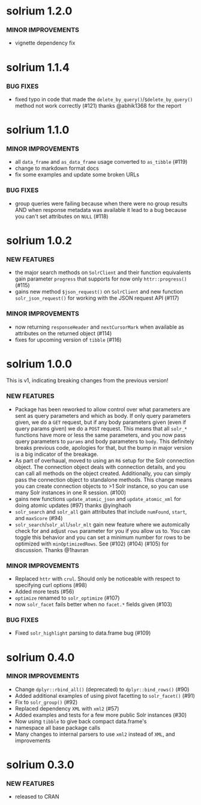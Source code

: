 solrium 1.2.0
=============

### MINOR IMPROVEMENTS

* vignette dependency fix


solrium 1.1.4
=============

### BUG FIXES

* fixed typo in code that made the `delete_by_query()`/`$delete_by_query()` method not work correctly (#121) thanks @abhik1368 for the report


solrium 1.1.0
=============

### MINOR IMPROVEMENTS

* all `data_frame` and `as_data_frame` usage converted to `as_tibble` (#119)
* change to markdown format docs
* fix some examples and update some broken URLs

### BUG FIXES

* group queries were failing because when there were no group results AND when response metadata was available it lead to a bug because you can't set attributes on `NULL`  (#118)


solrium 1.0.2
=============

### NEW FEATURES

* the major search methods on `SolrClient` and their function equivalents gain parameter `progress` that supports for now only `httr::progress()` (#115)
* gains new method `$json_request()` on `SolrClient` and new function `solr_json_request()` for working with the JSON request API (#117)

### MINOR IMPROVEMENTS

* now returning `responseHeader` and `nextCursorMark` when available as attributes on the returned object (#114)
* fixes for upcoming version of `tibble` (#116)


solrium 1.0.0
=============

This is v1, indicating breaking changes from the previous version!

### NEW FEATURES

* Package has been reworked to allow control over what parameters are sent
as query parameters and which as body. If only query parameters given, we do a
`GET` request, but if any body parameters given (even if query params given)
we do a `POST` request.  This means that all `solr_*` functions have more or
less the same parameters, and you now pass query parameters to `params` and
body parameters to `body`. This definitely breaks previous code, apologies
for that, but the bump in major version is a big indicator of the breakage.
* As part of overhaual, moved to using an `R6` setup for the Solr connection
object. The connection object deals with connection details, and you can call
all methods on the object created. Additionally, you can simply
pass the connection object to standalone methods. This change means
you can create connection objects to >1 Solr instance, so you can use many
Solr instances in one R session. (#100)
* gains new functions `update_atomic_json` and `update_atomic_xml` for doing
atomic updates (#97) thanks @yinghaoh
* `solr_search` and `solr_all` gain attributes that include `numFound`,
`start`, and `maxScore` (#94)
* `solr_search`/`solr_all`/`solr_mlt` gain new feature where we automically
check for and adjust `rows` parameter for you if you allow us to.
You can toggle this behavior and you can set a minimum number for rows
to be optimized with `minOptimizedRows`. See (#102) (#104) (#105) for
discussion. Thanks @1havran

### MINOR IMPROVEMENTS

* Replaced `httr` with `crul`. Should only be noticeable with respect
to specifying curl options (#98)
* Added more tests (#56)
* `optimize` renamed to `solr_optimize` (#107)
* now `solr_facet` fails better when no `facet.*` fields given (#103)

### BUG FIXES

* Fixed `solr_highlight` parsing to data.frame bug (#109)


solrium 0.4.0
=============

### MINOR IMPROVEMENTS

* Change `dplyr::rbind_all()` (deprecated) to `dplyr::bind_rows()` (#90)
* Added additional examples of using pivot facetting to `solr_facet()` (#91)
* Fix to `solr_group()` (#92)
* Replaced dependency `XML` with `xml2` (#57)
* Added examples and tests for a few more public Solr instances (#30)
* Now using `tibble` to give back compact data.frame's
* namespace all base package calls
* Many changes to internal parsers to use `xml2` instead of `XML`, and
improvements

solrium 0.3.0
=============

### NEW FEATURES

* released to CRAN

